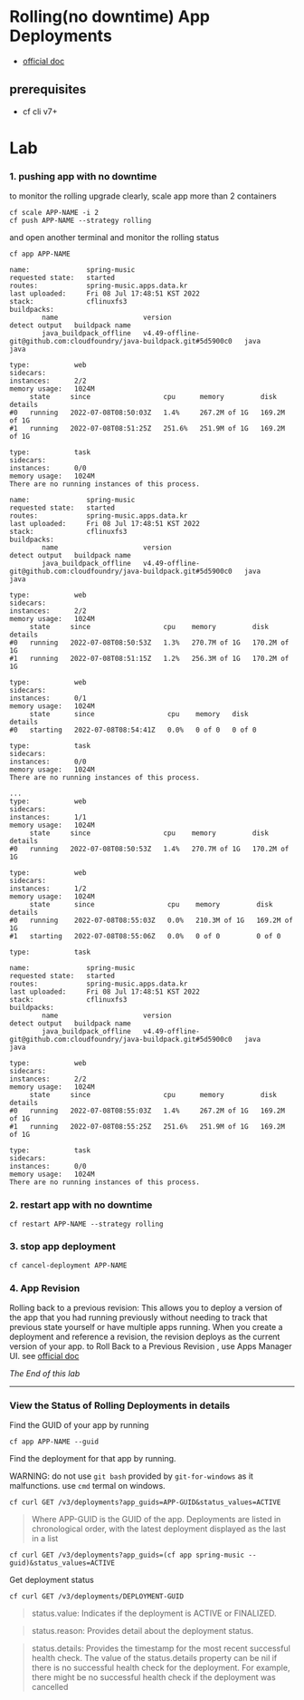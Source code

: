 # Rolling(no downtime) App Deployments
- [official doc](https://docs.cloudfoundry.org/devguide/deploy-apps/rolling-deploy.html)    


## prerequisites
- cf cli v7+

# Lab

### 1. pushing app with no downtime
to monitor the rolling upgrade clearly, scale app more than 2 containers 
```
cf scale APP-NAME -i 2
cf push APP-NAME --strategy rolling
```
and open another terminal and monitor the rolling status
```
cf app APP-NAME
```

```
name:              spring-music
requested state:   started
routes:            spring-music.apps.data.kr
last uploaded:     Fri 08 Jul 17:48:51 KST 2022
stack:             cflinuxfs3
buildpacks:
        name                     version                                                                 detect output   buildpack name
        java_buildpack_offline   v4.49-offline-git@github.com:cloudfoundry/java-buildpack.git#5d5900c0   java            java

type:           web
sidecars:
instances:      2/2
memory usage:   1024M
     state     since                  cpu      memory         disk           details
#0   running   2022-07-08T08:50:03Z   1.4%     267.2M of 1G   169.2M of 1G
#1   running   2022-07-08T08:51:25Z   251.6%   251.9M of 1G   169.2M of 1G

type:           task
sidecars:
instances:      0/0
memory usage:   1024M
There are no running instances of this process.
```

```
name:              spring-music
requested state:   started
routes:            spring-music.apps.data.kr
last uploaded:     Fri 08 Jul 17:48:51 KST 2022
stack:             cflinuxfs3
buildpacks:
        name                     version                                                                 detect output   buildpack name
        java_buildpack_offline   v4.49-offline-git@github.com:cloudfoundry/java-buildpack.git#5d5900c0   java            java

type:           web
sidecars:
instances:      2/2
memory usage:   1024M
     state     since                  cpu    memory         disk           details
#0   running   2022-07-08T08:50:53Z   1.3%   270.7M of 1G   170.2M of 1G
#1   running   2022-07-08T08:51:15Z   1.2%   256.3M of 1G   170.2M of 1G

type:           web
sidecars:
instances:      0/1
memory usage:   1024M
     state      since                  cpu    memory   disk     details
#0   starting   2022-07-08T08:54:41Z   0.0%   0 of 0   0 of 0

type:           task
sidecars:
instances:      0/0
memory usage:   1024M
There are no running instances of this process.

```

```
...
type:           web
sidecars:
instances:      1/1
memory usage:   1024M
     state     since                  cpu    memory         disk           details
#0   running   2022-07-08T08:50:53Z   1.4%   270.7M of 1G   170.2M of 1G

type:           web
sidecars:
instances:      1/2
memory usage:   1024M
     state      since                  cpu    memory         disk           details
#0   running    2022-07-08T08:55:03Z   0.0%   210.3M of 1G   169.2M of 1G
#1   starting   2022-07-08T08:55:06Z   0.0%   0 of 0         0 of 0

type:           task

```


```
name:              spring-music
requested state:   started
routes:            spring-music.apps.data.kr
last uploaded:     Fri 08 Jul 17:48:51 KST 2022
stack:             cflinuxfs3
buildpacks:
        name                     version                                                                 detect output   buildpack name
        java_buildpack_offline   v4.49-offline-git@github.com:cloudfoundry/java-buildpack.git#5d5900c0   java            java

type:           web
sidecars:
instances:      2/2
memory usage:   1024M
     state     since                  cpu      memory         disk           details
#0   running   2022-07-08T08:55:03Z   1.4%     267.2M of 1G   169.2M of 1G
#1   running   2022-07-08T08:55:25Z   251.6%   251.9M of 1G   169.2M of 1G

type:           task
sidecars:
instances:      0/0
memory usage:   1024M
There are no running instances of this process.
```


### 2. restart app with no downtime
```
cf restart APP-NAME --strategy rolling
```

### 3. stop app deployment
```
cf cancel-deployment APP-NAME
```


### 4. App Revision
Rolling back to a previous revision: This allows you to deploy a version of the app that you had running previously without needing to track that previous state yourself or have multiple apps running. When you create a deployment and reference a revision, the revision deploys as the current version of your app.
to Roll Back to a Previous Revision , use Apps Manager UI. see [official doc](https://docs.pivotal.io/application-service/2-10/devguide/revisions.html)


*The End of this lab*

---



### View the Status of Rolling Deployments  in details

Find the GUID of your app by running
```
cf app APP-NAME --guid
```
Find the deployment for that app by running. 

WARNING: do not use `git bash` provided by `git-for-windows` as it malfunctions. use `cmd` termal on windows.
```
cf curl GET /v3/deployments?app_guids=APP-GUID&status_values=ACTIVE
```
> Where APP-GUID is the GUID of the app. Deployments are listed in chronological order, with the latest deployment displayed as the last in a list

```
cf curl GET /v3/deployments?app_guids=(cf app spring-music --guid)&status_values=ACTIVE
```

Get deployment status
```
cf curl GET /v3/deployments/DEPLOYMENT-GUID
```
> status.value: Indicates if the deployment is ACTIVE or FINALIZED.

> status.reason: Provides detail about the deployment status.

> status.details: Provides the timestamp for the most recent successful health check. The value of the status.details property can be nil if there is no successful health check for the deployment. For example, there might be no successful health check if the deployment was cancelled
